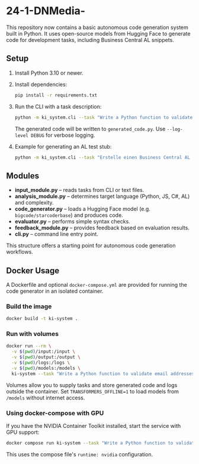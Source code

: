 # 24-1-DNMedia-

This repository now contains a basic autonomous code generation system built in Python. It uses open-source models from Hugging Face to generate code for development tasks, including Business Central AL snippets.

## Setup

1. Install Python 3.10 or newer.
2. Install dependencies:
   ```bash
   pip install -r requirements.txt
   ```
3. Run the CLI with a task description:
   ```bash
   python -m ki_system.cli --task "Write a Python function to validate email addresses"
   ```
   The generated code will be written to `generated_code.py`.
   Use `--log-level DEBUG` for verbose logging.

4. Example for generating an AL test stub:
   ```bash
   python -m ki_system.cli --task "Erstelle einen Business Central AL Test fuer eine Verkaufsbelegprüfung"
   ```

## Modules

- **input_module.py** – reads tasks from CLI or text files.
- **analysis_module.py** – determines target language (Python, JS, C#, AL) and complexity.
- **code_generator.py** – loads a Hugging Face model (e.g. `bigcode/starcoderbase`) and produces code.
- **evaluator.py** – performs simple syntax checks.
- **feedback_module.py** – provides feedback based on evaluation results.
- **cli.py** – command line entry point.

This structure offers a starting point for autonomous code generation workflows.

## Docker Usage

A Dockerfile and optional `docker-compose.yml` are provided for running the code generator in an isolated container.

### Build the image
```bash
docker build -t ki-system .
```

### Run with volumes
```bash
docker run --rm \
  -v $(pwd)/input:/input \
  -v $(pwd)/output:/output \
  -v $(pwd)/logs:/logs \
  -v $(pwd)/models:/models \
  ki-system --task "Write a Python function to validate email addresses" --output /output/generated_code.py
```

Volumes allow you to supply tasks and store generated code and logs outside the container. Set `TRANSFORMERS_OFFLINE=1` to load models from `/models` without internet access.

### Using docker-compose with GPU
If you have the NVIDIA Container Toolkit installed, start the service with GPU support:
```bash
docker compose run ki-system --task "Write a Python function to validate email addresses" --output /output/generated_code.py
```
This uses the compose file's `runtime: nvidia` configuration.
